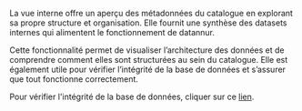 La vue interne offre un aperçu des métadonnées du catalogue en explorant sa propre structure et organisation. Elle fournit une synthèse des datasets internes qui alimentent le fonctionnement de datannur.

Cette fonctionnalité permet de visualiser l’architecture des données et de comprendre comment elles sont structurées au sein du catalogue. Elle est également utile pour vérifier l’intégrité de la base de données et s’assurer que tout fonctionne correctement.

Pour vérifier l'intégrité de la base de données, cliquer sur ce [lien](?app_mode=check_db 'new_tab').
